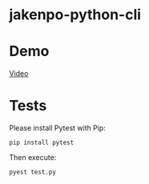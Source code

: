 # jakenpo-python-cli

# Demo

[Video](https://www.youtube.com/watch?v=0g8MMR_217M)

# Tests

Please install Pytest with Pip:

`
pip install pytest
`

Then execute:

`
pyest test.py
`
